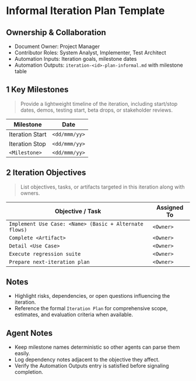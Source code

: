 # Informal Iteration Plan Template

## Ownership & Collaboration
- Document Owner: Project Manager
- Contributor Roles: System Analyst, Implementer, Test Architect
- Automation Inputs: Iteration goals, milestone dates
- Automation Outputs: `iteration-<id>-plan-informal.md` with milestone table

## 1 Key Milestones
> Provide a lightweight timeline of the iteration, including start/stop dates, demos, testing start, beta drops, or stakeholder reviews.

| Milestone | Date |
| --- | --- |
| Iteration Start | `<dd/mmm/yy>` |
| Iteration Stop | `<dd/mmm/yy>` |
| `<Milestone>` | `<dd/mmm/yy>` |

## 2 Iteration Objectives
> List objectives, tasks, or artifacts targeted in this iteration along with owners.

| Objective / Task | Assigned To |
| --- | --- |
| `Implement Use Case: <Name> (Basic + Alternate flows)` | `<Owner>` |
| `Complete <Artifact>` | `<Owner>` |
| `Detail <Use Case>` | `<Owner>` |
| `Execute regression suite` | `<Owner>` |
| `Prepare next-iteration plan` | `<Owner>` |

## Notes
- Highlight risks, dependencies, or open questions influencing the iteration.
- Reference the formal `Iteration Plan` for comprehensive scope, estimates, and evaluation criteria when available.

## Agent Notes
- Keep milestone names deterministic so other agents can parse them easily.
- Log dependency notes adjacent to the objective they affect.
- Verify the Automation Outputs entry is satisfied before signaling completion.
